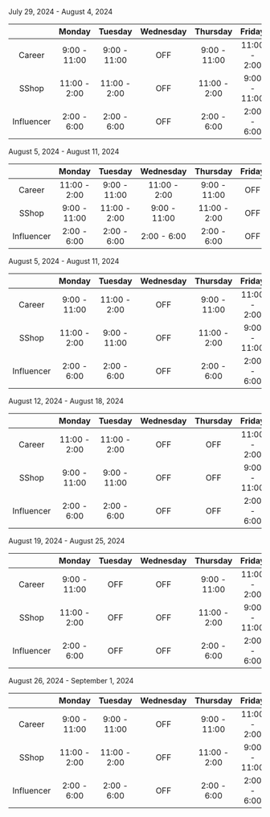 July 29, 2024 -  August 4, 2024

|            |    Monday    |   Tuesday    | Wednesday |   Thursday   |    Friday    |   Saturday   |    Sunday    |
| :--------: | :----------: | :----------: | :-------: | :----------: | :----------: | :----------: | :----------: |
|   Career   | 9:00 - 11:00 | 9:00 - 11:00 |    OFF    | 9:00 - 11:00 | 11:00 - 2:00 | 11:00 - 2:00 | 9:00 - 11:00 |
|   SShop    | 11:00 - 2:00 | 11:00 - 2:00 |    OFF    | 11:00 - 2:00 | 9:00 - 11:00 | 9:00 - 11:00 | 2:00 - 6:00  |
| Influencer | 2:00 - 6:00  | 2:00 - 6:00  |    OFF    | 2:00 - 6:00  | 2:00 - 6:00  | 2:00 - 6:00  | 11:00 - 2:00 |

August 5, 2024 - August 11, 2024 

|            |    Monday    |   Tuesday    |  Wednesday   |   Thursday   | Friday | Saturday |    Sunday    |
| :--------: | :----------: | :----------: | :----------: | :----------: | :----: | :------: | :----------: |
|   Career   | 11:00 - 2:00 | 9:00 - 11:00 | 11:00 - 2:00 | 9:00 - 11:00 |  OFF   |   OFF    | 9:00 - 11:00 |
|   SShop    | 9:00 - 11:00 | 11:00 - 2:00 | 9:00 - 11:00 | 11:00 - 2:00 |  OFF   |   OFF    | 2:00 - 6:00  |
| Influencer | 2:00 - 6:00  | 2:00 - 6:00  | 2:00 - 6:00  | 2:00 - 6:00  |  OFF   |   OFF    | 11:00 - 2:00 |

August 5, 2024 - August 11, 2024 

|            |    Monday    |   Tuesday    | Wednesday |   Thursday   |    Friday    | Saturday |    Sunday    |
| :--------: | :----------: | :----------: | :-------: | :----------: | :----------: | :------: | :----------: |
|   Career   | 9:00 - 11:00 | 11:00 - 2:00 |    OFF    | 9:00 - 11:00 | 11:00 - 2:00 |   OFF    | 11:00 - 2:00 |
|   SShop    | 11:00 - 2:00 | 9:00 - 11:00 |    OFF    | 11:00 - 2:00 | 9:00 - 11:00 |   OFF    | 9:00 - 11:00 |
| Influencer | 2:00 - 6:00  | 2:00 - 6:00  |    OFF    | 2:00 - 6:00  | 2:00 - 6:00  |   OFF    | 2:00 - 6:00  |

August 12, 2024 - August 18, 2024 

|            |    Monday    |   Tuesday    | Wednesday | Thursday |    Friday    |   Saturday   |    Sunday    |
| :--------: | :----------: | :----------: | :-------: | :------: | :----------: | :----------: | :----------: |
|   Career   | 11:00 - 2:00 | 11:00 - 2:00 |    OFF    |   OFF    | 11:00 - 2:00 | 11:00 - 2:00 | 9:00 - 11:00 |
|   SShop    | 9:00 - 11:00 | 9:00 - 11:00 |    OFF    |   OFF    | 9:00 - 11:00 | 9:00 - 11:00 | 2:00 - 6:00  |
| Influencer | 2:00 - 6:00  | 2:00 - 6:00  |    OFF    |   OFF    | 2:00 - 6:00  | 2:00 - 6:00  | 11:00 - 2:00 |

August 19, 2024 - August 25, 2024 

|            |    Monday    | Tuesday | Wednesday |   Thursday   |    Friday    |   Saturday   |    Sunday    |
| :--------: | :----------: | :-----: | :-------: | :----------: | :----------: | :----------: | :----------: |
|   Career   | 9:00 - 11:00 |   OFF   |    OFF    | 9:00 - 11:00 | 11:00 - 2:00 | 11:00 - 2:00 | 9:00 - 11:00 |
|   SShop    | 11:00 - 2:00 |   OFF   |    OFF    | 11:00 - 2:00 | 9:00 - 11:00 | 9:00 - 11:00 | 2:00 - 6:00  |
| Influencer | 2:00 - 6:00  |   OFF   |    OFF    | 2:00 - 6:00  | 2:00 - 6:00  | 2:00 - 6:00  | 11:00 - 2:00 |

August 26, 2024 - September 1, 2024 

|            |    Monday    |   Tuesday    | Wednesday |   Thursday   |    Friday    | Saturday |    Sunday    |
| :--------: | :----------: | :----------: | :-------: | :----------: | :----------: | :------: | :----------: |
|   Career   | 9:00 - 11:00 | 9:00 - 11:00 |    OFF    | 9:00 - 11:00 | 11:00 - 2:00 |   OFF    | 9:00 - 11:00 |
|   SShop    | 11:00 - 2:00 | 11:00 - 2:00 |    OFF    | 11:00 - 2:00 | 9:00 - 11:00 |   OFF    | 2:00 - 6:00  |
| Influencer | 2:00 - 6:00  | 2:00 - 6:00  |    OFF    | 2:00 - 6:00  | 2:00 - 6:00  |   OFF    | 11:00 - 2:00 |
